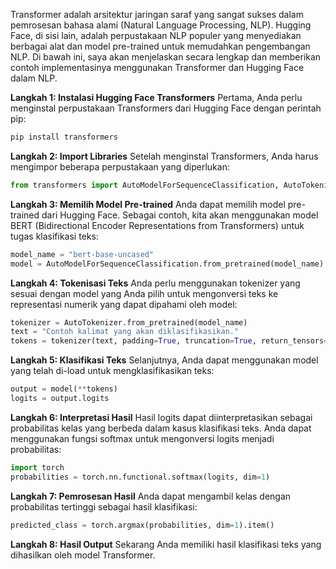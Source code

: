 Transformer adalah arsitektur jaringan saraf yang sangat sukses dalam pemrosesan bahasa alami (Natural Language Processing, NLP). Hugging Face, di sisi lain, adalah perpustakaan NLP populer yang menyediakan berbagai alat dan model pre-trained untuk memudahkan pengembangan NLP. Di bawah ini, saya akan menjelaskan secara lengkap dan memberikan contoh implementasinya menggunakan Transformer dan Hugging Face dalam NLP.

**Langkah 1: Instalasi Hugging Face Transformers**
Pertama, Anda perlu menginstal perpustakaan Transformers dari Hugging Face dengan perintah pip:

```bash
pip install transformers
```

**Langkah 2: Import Libraries**
Setelah menginstal Transformers, Anda harus mengimpor beberapa perpustakaan yang diperlukan:

```python
from transformers import AutoModelForSequenceClassification, AutoTokenizer
```

**Langkah 3: Memilih Model Pre-trained**
Anda dapat memilih model pre-trained dari Hugging Face. Sebagai contoh, kita akan menggunakan model BERT (Bidirectional Encoder Representations from Transformers) untuk tugas klasifikasi teks:

```python
model_name = "bert-base-uncased"
model = AutoModelForSequenceClassification.from_pretrained(model_name)
```

**Langkah 4: Tokenisasi Teks**
Anda perlu menggunakan tokenizer yang sesuai dengan model yang Anda pilih untuk mengonversi teks ke representasi numerik yang dapat dipahami oleh model:

```python
tokenizer = AutoTokenizer.from_pretrained(model_name)
text = "Contoh kalimat yang akan diklasifikasikan."
tokens = tokenizer(text, padding=True, truncation=True, return_tensors="pt")
```

**Langkah 5: Klasifikasi Teks**
Selanjutnya, Anda dapat menggunakan model yang telah di-load untuk mengklasifikasikan teks:

```python
output = model(**tokens)
logits = output.logits
```

**Langkah 6: Interpretasi Hasil**
Hasil logits dapat diinterpretasikan sebagai probabilitas kelas yang berbeda dalam kasus klasifikasi teks. Anda dapat menggunakan fungsi softmax untuk mengonversi logits menjadi probabilitas:

```python
import torch
probabilities = torch.nn.functional.softmax(logits, dim=1)
```

**Langkah 7: Pemrosesan Hasil**
Anda dapat mengambil kelas dengan probabilitas tertinggi sebagai hasil klasifikasi:

```python
predicted_class = torch.argmax(probabilities, dim=1).item()
```

**Langkah 8: Hasil Output**
Sekarang Anda memiliki hasil klasifikasi teks yang dihasilkan oleh model Transformer.
